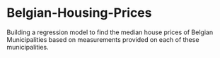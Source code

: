 # Belgian-Housing-Prices
Building a regression model to find the median house prices of Belgian Municipalities based on measurements provided on each of these municipalities.
